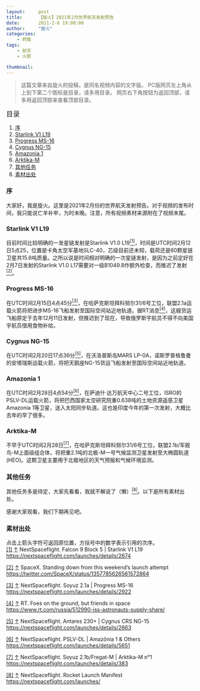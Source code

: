 ```yaml
---
layout:     post
title:      【旋火】2021年2月世界航天发射预告
date:       2021-2-6 19:00:00
author:     "旋火"
categories:
    - 转载
tags:
    - 航天
    - 火箭

thumbnail: 
---
```

>这篇文章来自旋火的投稿，是同名视频内容的文字版。
>PC版网页左上角从上到下第二个图标是目录，请多用目录。
>网页右下角按钮为返回顶部，请多用返回顶部来查看顶部目录。

<escape><font size=4>目录</font></escape>

1. [序](#序)
2. [Starlink V1 L19](#Starlink-V1-L19)
3. [Progress MS-16](#Progress-MS-16)
4. [Cygnus NG-15](#Cygnus-NG-15)
5. [Amazonia 1](#Amazonia-1)
6. [Arktika-M](#Arktika-M)
7. [其他任务](#其他任务)
8. [素材出处](#素材出处)

### 序

大家好，我是旋火。这里是2021年2月份的世界航天发射预告。对于视频的发布时间，我只能说亡羊补牢，为时未晚。注意，所有视频素材来源附在了视频末尾。

### Starlink V1 L19

目前时间比较明确的一发星链发射是Starlink V1.0 L19<escape><a name = "ref_1_s" href="#ref_1_d"><sup>[1]</sup></a></escape>，时间是UTC时间2月12日5点25，位置是卡角太空军基地SLC-40，芯级目前还未知，载荷还是60颗星链卫星共15.6吨质量。之所以说是时间相对明确的一次星链发射，是因为之前定好在2月7日发射的Starlink V1.0 L17需要对一级B1049.8作额外检查，而推迟了发射<escape><a name = "ref_2_s" href="#ref_2_d"><sup>[2]</sup></a></escape>。

### Progress MS-16

在UTC时间2月15日4点45分<escape><a name = "ref_3_s" href="#ref_3_d"><sup>[3]</sup></a></escape>，在哈萨克斯坦拜科努尔31/6号工位，联盟2.1a运载火箭将把进步MS-16飞船发射至国际空间站近地轨道。据RT消息<escape><a name = "ref_4_s" href="#ref_4_d"><sup>[4]</sup></a></escape>，这艘货运飞船原定于去年12月11日发射，但推迟到了现在，导致俄罗斯宇航员不得不向美国宇航员借用食物补给。

### Cygnus NG-15

在UTC时间2月20日17点36分<escape><a name = "ref_5_s" href="#ref_5_d"><sup>[5]</sup></a></escape>，在沃洛普斯岛MARS LP-0A，诺斯罗普格鲁曼的安塔瑞斯运载火箭，将把天鹅座NG-15货运飞船发射至国际空间站近地轨道。

### Amazonia 1

在UTC时间2月28日4点54分<escape><a name = "ref_6_s" href="#ref_6_d"><sup>[6]</sup></a></escape>，在萨迪什·达万航天中心二号工位，ISRO的PSLV-DL运载火箭，将把巴西国家太空研究院重0.638吨的土地资源遥感卫星Amazonia 1等卫星，送入太阳同步轨道。这也是印度今年的第一次发射，大概比去年的早了很多。

### Arktika-M

不早于UTC时间2月28日<escape><a name = "ref_7_s" href="#ref_7_d"><sup>[7]</sup></a></escape>，在哈萨克斯坦拜科努尔31/6号工位，联盟2.1b/军舰鸟-M上面级组合体，将把重2.1吨的北极-M一号气候监测卫星发射至大椭圆轨道(HEO)。这颗卫星主要用于北极地区的天气预报和气候环境监测。

### 其他任务

其他任务多是待定，大家先看看，我就不解说了（懒）<escape><a name = "ref_8_s" href="#ref_8_d"><sup>[8]</sup></a></escape>。以下是所有素材出处。

感谢大家观看，我们下期再见吧。

### 素材出处

点击上箭头字符可返回原位置，方括号中的数字表示引用的次序。
<escape></br><a name = "ref_1_d" href = "#ref_1_d">[1]</a></escape> <escape><a href = "#ref_1_s">↑</a></escape> NextSpaceflight. Falcon 9 Block 5 | Starlink V1 L19
https://nextspaceflight.com/launches/details/2674

<escape><a name = "ref_2_d" href = "#ref_2_d">[2]</a></escape> <escape><a href = "#ref_2_s">↑</a></escape> SpaceX. Standing down from this weekend’s launch attempt
https://twitter.com/SpaceX/status/1357785626561572864

<escape><a name = "ref_3_d" href = "#ref_3_d">[3]</a></escape> <escape><a href = "#ref_3_s">↑</a></escape> NextSpaceflight. Soyuz 2.1a | Progress MS-16
https://nextspaceflight.com/launches/details/2922

<escape><a name = "ref_4_d" href = "#ref_4_d">[4]</a></escape> <escape><a href = "#ref_4_s">↑</a></escape> RT. Foes on the ground, but friends in space
https://www.rt.com/russia/512990-iss-astronauts-supply-share/

<escape><a name = "ref_5_d" href = "#ref_5_d">[5]</a></escape> <escape><a href = "#ref_5_s">↑</a></escape> NextSpaceflight. Antares 230+ | Cygnus CRS NG-15
https://nextspaceflight.com/launches/details/2663

<escape><a name = "ref_6_d" href = "#ref_6_d">[6]</a></escape> <escape><a href = "#ref_6_s">↑</a></escape> NextSpaceflight. PSLV-DL | Amazônia 1 & Others
https://nextspaceflight.com/launches/details/5651

<escape><a name = "ref_7_d" href = "#ref_7_d">[7]</a></escape> <escape><a href = "#ref_7_s">↑</a></escape> NextSpaceflight. Soyuz 2.1b/Fregat-M | Arktika-M n°1
https://nextspaceflight.com/launches/details/383

<escape><a name = "ref_8_d" href = "#ref_8_d">[8]</a></escape> <escape><a href = "#ref_8_s">↑</a></escape> NextSpaceflight. Rocket Launch Manifest
https://nextspaceflight.com/launches/
